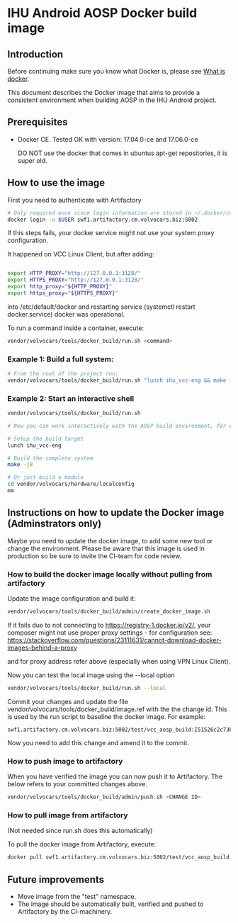 # IHU Android AOSP Docker build image

## Introduction

Before continuing make sure you know what Docker is, please see
[What is docker](https://www.docker.com/what-docker).

This document describes the Docker image that aims to provide a consistent environment when building AOSP in the IHU Android project.

## Prerequisites

* Docker CE. Tested OK with version: 17.04.0-ce and 17.06.0-ce

  DO NOT use the docker that comes in ubuntus apt-get repositories, it is super old.


## How to use the image

First you need to authenticate with Artifactory
```bash
# Only required once since login information are stored in ~/.docker/config.json
docker login -u $USER swf1.artifactory.cm.volvocars.biz:5002
```

If this steps fails, your docker service might not use your system proxy configuration.

It happened on VCC Linux Client, but after adding:
```bash

export HTTP_PROXY="http://127.0.0.1:3128/"
export HTTPS_PROXY="http://127.0.0.1:3128/"
export http_proxy="${HTTP_PROXY}"
export https_proxy="${HTTPS_PROXY}"
```

into /etc/default/docker and restarting service (systemctl restart docker.service) docker was operational.

To run a command inside a container, execute:

```bash
vendor/volvocars/tools/docker_build/run.sh <command>
```

### Example 1: Build a full system:

```bash
# From the root of the project run:
vendor/volvocars/tools/docker_build/run.sh "lunch ihu_vcc-eng && make -j8"
```

### Example 2: Start an interactive shell

```bash
vendor/volvocars/tools/docker_build/run.sh

# Now you can work interactively with the AOSP build environment, for example:

# Setup the build target
lunch ihu_vcc-eng

# Build the complete system
make -j8

# Or just build a module
cd vendor/volvocars/hardware/localconfig
mm
```


## Instructions on how to update the Docker image (Adminstrators only)

Maybe you need to update the docker image, to add some new tool or change the environment. Please be aware that this image is used in production so be sure to
invite the CI-team for code review.

### How to build the docker image locally without pulling from artifactory

Update the image configuration and build it:

```bash
vendor/volvocars/tools/docker_build/admin/create_docker_image.sh
```

If it fails due to not connecting to https://registry-1.docker.io/v2/, your composer might not
use proper proxy settings - for configuration see:
https://stackoverflow.com/questions/23111631/cannot-download-docker-images-behind-a-proxy

and for proxy address refer above (especially when using VPN Linux Client).

Now you can test the local image using the --local option

```bash
vendor/volvocars/tools/docker_build/run.sh --local
```

Commit your changes and update the file vendor/volvocars/tools/docker_build/image.ref with the the change id. This is used by the run script to baseline the docker image. For example:

```
swf1.artifactory.cm.volvocars.biz:5002/test/vcc_aosp_build:I51526c2c73b3a94b65b5b06d7adf3115129bc3b7
```

Now you need to add this change and amend it to the commit.

### How to push image to artifactory

When you have verified the image you can now push it to Artifactory. The <CHANGE ID> below refers to your committed changes above.

```bash
vendor/volvocars/tools/docker_build/admin/push.sh <CHANGE ID>
```

### How to pull image from artifactory
(Not needed since run.sh does this automatically)

To pull the docker image from Artifactory, execute:

```bash
docker pull swf1.artifactory.cm.volvocars.biz:5002/test/vcc_aosp_build[:NAME]
```

## Future improvements

* Move image from the "test" namespace.
* The image should be automatically built, verified and pushed to Artifactory by the CI-machinery.
